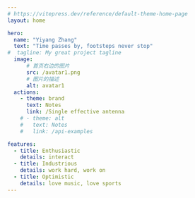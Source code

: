 ```yaml
---
# https://vitepress.dev/reference/default-theme-home-page
layout: home

hero:
  name: "Yiyang Zhang"
  text: "Time passes by, footsteps never stop"
#  tagline: My great project tagline
  image:
      # 首页右边的图片
      src: /avatar1.png
      # 图片的描述
      alt: avatar1
  actions:
    - theme: brand
      text: Notes
      link: /Single effective antenna
    # - theme: alt
    #   text: Notes
    #   link: /api-examples

features:
  - title: Enthusiastic
    details: interact
  - title: Industrious
    details: work hard, work on
  - title: Optimistic
    details: love music, love sports
---
```


